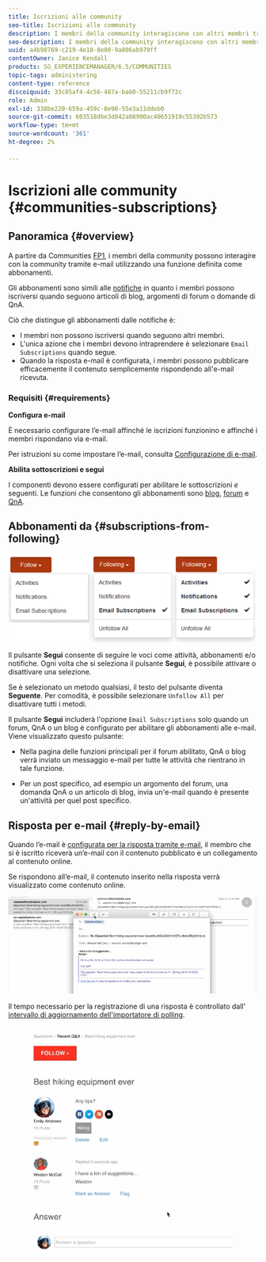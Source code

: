 ```yaml
---
title: Iscrizioni alle community
seo-title: Iscrizioni alle community
description: I membri della community interagiscono con altri membri tramite e-mail
seo-description: I membri della community interagiscono con altri membri tramite e-mail
uuid: a4b98769-c219-4e18-8e80-9a806ab979ff
contentOwner: Janice Kendall
products: SG_EXPERIENCEMANAGER/6.5/COMMUNITIES
topic-tags: administering
content-type: reference
discoiquuid: 33c85af4-4c56-487a-ba60-55211cb9f72c
role: Admin
exl-id: 338be220-659a-459c-8e90-55e3a11ddeb0
source-git-commit: 603518dbe3d842a08900ac40651919c55392b573
workflow-type: tm+mt
source-wordcount: '361'
ht-degree: 2%

---
```


# Iscrizioni alle community {#communities-subscriptions}

## Panoramica {#overview}

A partire da Communities [FP1](deploy-communities.md#latestfeaturepack), i membri della community possono interagire con la community tramite e-mail utilizzando una funzione definita come abbonamenti.

Gli abbonamenti sono simili alle [notifiche](notifications.md) in quanto i membri possono iscriversi quando seguono articoli di blog, argomenti di forum o domande di QnA.

Ciò che distingue gli abbonamenti dalle notifiche è:

* I membri non possono iscriversi quando seguono altri membri.
* L&#39;unica azione che i membri devono intraprendere è selezionare `Email Subscriptions` quando segue.
* Quando la risposta e-mail è configurata, i membri possono pubblicare efficacemente il contenuto semplicemente rispondendo all&#39;e-mail ricevuta.

### Requisiti {#requirements}

**Configura e-mail**

È necessario configurare l’e-mail affinché le iscrizioni funzionino e affinché i membri rispondano via e-mail.

Per istruzioni su come impostare l’e-mail, consulta [Configurazione di e-mail](email.md).

**Abilita sottoscrizioni e segui**

I componenti devono essere configurati per abilitare le sottoscrizioni *e* seguenti. Le funzioni che consentono gli abbonamenti sono [blog](blog-feature.md), [forum](forum.md) e [QnA](working-with-qna.md).

## Abbonamenti da {#subscriptions-from-following}

![seguito](assets/subscription-following.png)

Il pulsante **Segui** consente di seguire le voci come attività, abbonamenti e/o notifiche. Ogni volta che si seleziona il pulsante **Segui**, è possibile attivare o disattivare una selezione.

Se è selezionato un metodo qualsiasi, il testo del pulsante diventa **Seguente**. Per comodità, è possibile selezionare `Unfollow All` per disattivare tutti i metodi.

Il pulsante **Segui** includerà l&#39;opzione `Email Subscriptions` solo quando un forum, QnA o un blog è configurato per abilitare gli abbonamenti alle e-mail. Viene visualizzato questo pulsante:

* Nella pagina delle funzioni principali per il forum abilitato, QnA o blog verrà inviato un messaggio e-mail per tutte le attività che rientrano in tale funzione.

* Per un post specifico, ad esempio un argomento del forum, una domanda QnA o un articolo di blog, invia un&#39;e-mail quando è presente un&#39;attività per quel post specifico.

## Risposta per e-mail {#reply-by-email}

Quando l’e-mail è [configurata per la risposta tramite e-mail](email.md#configure-polling-importer), il membro che si è iscritto riceverà un’e-mail con il contenuto pubblicato e un collegamento al contenuto online.

Se rispondono all’e-mail, il contenuto inserito nella risposta verrà visualizzato come contenuto online.

![email-response](assets/email-reply.png)

Il tempo necessario per la registrazione di una risposta è controllato dall&#39; [intervallo di aggiornamento dell&#39;importatore di polling](email.md#configure-polling-importer).

![Controllo qualità](assets/qa.png)
